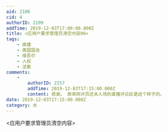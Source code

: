 ```yaml
---
aid: 2106
cid: 4
authorID: 2199
addTime: 2019-12-03T17:00:00.000Z
title: <应用户要求管理员清空内容06>
tags:
    - 直播
    - 美国国会
    - 维吾尔
    - 人权
    - 法案
comments:
    -
        authorID: 2157
        addTime: 2019-12-03T17:15:00.000Z
        content: 感谢。 原来网评员还未入场的直播评论区是这个样子的。
date: 2019-12-03T17:15:00.000Z
category: 水
---
```


<应用户要求管理员清空内容>
